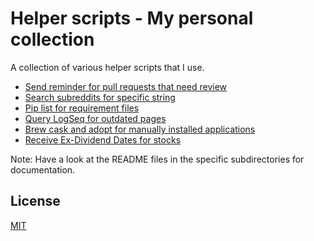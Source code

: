 # Helper scripts - My personal collection

A collection of various helper scripts that I use.

* [Send reminder for pull requests that need review](pr_review/README.md)
* [Search subreddits for specific string](search_reddit/README.md)
* [Pip list for requirement files](pip_list_for_requirement_files/README.md)
* [Query LogSeq for outdated pages](query_logsec_for_outdated_pages/README.md)
* [Brew cask and adopt for manually installed applications](brew_cask_and_adopt_manual_installed_applications/README.md)
* [Receive Ex-Dividend Dates for stocks](stock_dividend_tracker/README.md)

Note: Have a look at the README files in the specific subdirectories for documentation.

## License

[MIT](LICENSE)
